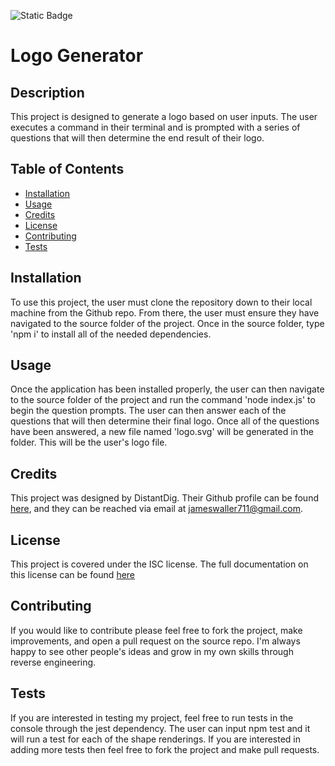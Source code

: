 ![Static Badge](https://img.shields.io/badge/License-ISC-blue)

  # Logo Generator

  ## Description

  This project is designed to generate a logo based on user inputs. The user executes a command in their terminal and is prompted with a series of questions that will then determine the end result of their logo.

  ## Table of Contents

  - [Installation](#installation)
  - [Usage](#usage)
  - [Credits](#credits)
  - [License](#license)
  - [Contributing](#contributing)
  - [Tests](#tests)

  ## Installation

  To use this project, the user must clone the repository down to their local machine from the Github repo. From there, the user must ensure they have navigated to the source folder of the project. Once in the source folder, type 'npm i' to install all of the needed dependencies.

  ## Usage

  Once the application has been installed properly, the user can then navigate to the source folder of the project and run the command 'node index.js' to begin the question prompts. The user can then answer each of the questions that will then determine their final logo. Once all of the questions have been answered, a  new file named 'logo.svg' will be generated in the folder. This will be the user's logo file.

  ## Credits

  This project was designed by DistantDig. Their Github profile can be found [here](https://github.com/DistantDig), and they can be reached via email at jameswaller711@gmail.com.

  ## License

  This project is covered under the ISC license. The full documentation on this license can be found [here](https://opensource.org/license/isc-license-txt/)

  ## Contributing

  If you would like to contribute please feel free to fork the project, make improvements, and open a pull request on the source repo. I'm always happy to see other people's ideas and grow in my own skills through reverse engineering.

  ## Tests

  If you are interested in testing my project, feel free to run tests in the console through the jest dependency. The user can input npm test and it will run a test for each of the shape renderings. If you are interested in adding more tests then feel free to fork the project and make pull requests.

